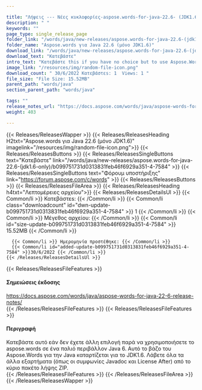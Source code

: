 ```yaml
---

title: "Λήψεις --- Νέες κυκλοφορίες-aspose.words-for-java-22.6- (JDK1.6-μόνο)"
description: " "
keywords: ""
page_type: single_release_page
folder_link: "/words/java/new-releases/aspose.words-for-java-22.6-(jdk1.6-only)/"
folder_name: "Aspose.words για Java 22.6 (μόνο JDK1.6)"
download_link: "/words/java/new-releases/aspose.words-for-java-22.6-(jdk1.6-only)/b099751731d0313831feb46f6929a351-4-7584"
download_text: "Κατεβάστε"
intro_text: "Κατεβάστε this if you have no choice but to use Aspose.Words on an old Java 6 environment. This JAR of Aspose.Words for Java is compiled for JDK1.6. Please get all other components (such as Javadoc and License agreements) from the main ZIP download package."
image_link: "/resources/img/random-file-icon.png"
download_count: " 30/6/2022 Κατεβάστεs: 1  Views: 1 "
file_size: "File Size: 15.52MB"
parent_path: "words/java"
section_parent_path: "words/java"

tags: ""
release_notes_url: "https://docs.aspose.com/words/java/aspose-words-for-java-22-6-release-notes/"
weight: 403

---
```


{{< Releases/ReleasesWapper >}}
  {{< Releases/ReleasesHeading H2txt="Aspose.words για Java 22.6 (μόνο JDK1.6)" imagelink="/resources/img/random-file-icon.png">}}
  {{< Releases/ReleasesButtons >}}
    {{< Releases/ReleasesSingleButtons text="Κατεβάστε" link="/words/java/new-releases/aspose.words-for-java-22.6-(jdk1.6-only)/b099751731d0313831feb46f6929a351-4-7584" >}}
    {{< Releases/ReleasesSingleButtons text="Φόρουμ υποστήριξης" link="https://forum.aspose.com/c/words" >}}
  {{< Releases/ReleasesButtons >}}
  {{< Releases/ReleasesFileArea >}}
    {{< Releases/ReleasesHeading h4txt="Λεπτομέρειες αρχείου">}}
    {{< Releases/ReleasesDetailsUl >}}
      {{< Common/li >}} Κατεβάστεs: {{< /Common/li >}}
      {{< Common/li class="downloadcount" id="dwn-update-b099751731d0313831feb46f6929a351-4-7584" >}} 1 {{< /Common/li >}}
      {{< Common/li >}} Μέγεθος αρχείου: {{< /Common/li >}}
      {{< Common/li id="size-update-b099751731d0313831feb46f6929a351-4-7584" >}} 15.52MB {{< /Common/li >}}

      {{< Common/li >}} Ημερομηνία προστέθηκε: {{< /Common/li >}}
      {{< Common/li id="added-update-b099751731d0313831feb46f6929a351-4-7584" >}}30/6/2022 {{< /Common/li >}}
    {{< /Releases/ReleasesDetailsUl >}}

  {{< Releases/ReleasesFileFeatures >}}
      <h4>Σημειώσεις έκδοσης</h4><div><a href='https://docs.aspose.com/words/java/aspose-words-for-java-22-6-release-notes/'>https://docs.aspose.com/words/java/aspose-words-for-java-22-6-release-notes/</a></div>
  {{< /Releases/ReleasesFileFeatures >}}
  {{< Releases/ReleasesFileFeatures >}}
      <h4>Περιγραφή</h4><div class="HTMLDescription">Κατεβάστε αυτό εάν δεν έχετε άλλη επιλογή παρά να χρησιμοποιήσετε το aspose.words σε ένα παλιό περιβάλλον Java 6. Αυτό το βάζο του Aspose.Words για την Java καταρτίζεται για το JDK1.6. Λάβετε όλα τα άλλα εξαρτήματα (όπως οι συμφωνίες Javadoc και License After) από το κύριο πακέτο λήψης ZIP.</div>
  {{< /Releases/ReleasesFileFeatures >}}
 {{< /Releases/ReleasesFileArea >}}
{{< /Releases/ReleasesWapper >}}


